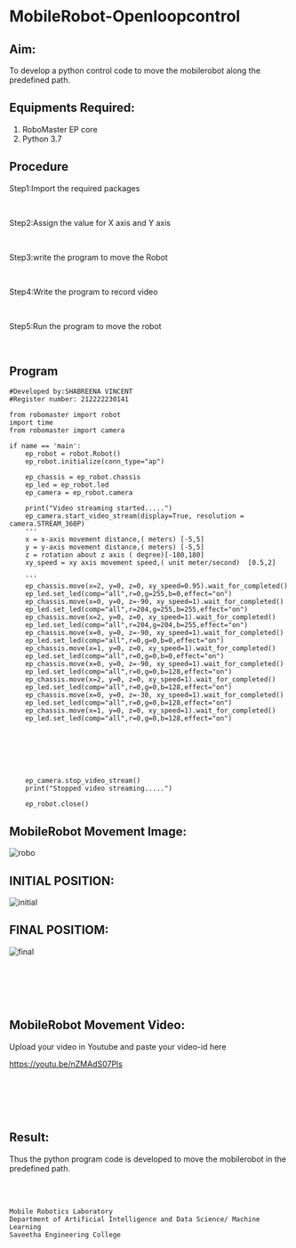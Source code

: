 # MobileRobot-Openloopcontrol
## Aim:

To develop a python control code to move the mobilerobot along the predefined path.

## Equipments Required:
1. RoboMaster EP core
2. Python 3.7

## Procedure

Step1:Import the required packages

<br/>

Step2:Assign the value for X axis and Y axis

<br/>

Step3:write the program to move the Robot

<br/>

Step4:Write the program to record video

<br/>

Step5:Run the program to move the robot

<br/>

## Program
```
#Developed by:SHABREENA VINCENT
#Register number: 212222230141

from robomaster import robot
import time
from robomaster import camera

if name == 'main':
    ep_robot = robot.Robot()
    ep_robot.initialize(conn_type="ap")

    ep_chassis = ep_robot.chassis
    ep_led = ep_robot.led
    ep_camera = ep_robot.camera
          
    print("Video streaming started.....")
    ep_camera.start_video_stream(display=True, resolution = camera.STREAM_360P)
    ''' 
    x = x-axis movement distance,( meters) [-5,5]
    y = y-axis movement distance,( meters) [-5,5] 
    z = rotation about z axis ( degree)[-180,180]
    xy_speed = xy axis movement speed,( unit meter/second)  [0.5,2]

    '''
    ep_chassis.move(x=2, y=0, z=0, xy_speed=0.95).wait_for_completed()
    ep_led.set_led(comp="all",r=0,g=255,b=0,effect="on") 
    ep_chassis.move(x=0, y=0, z=-90, xy_speed=1).wait_for_completed()
    ep_led.set_led(comp="all",r=204,g=255,b=255,effect="on") 
    ep_chassis.move(x=2, y=0, z=0, xy_speed=1).wait_for_completed()
    ep_led.set_led(comp="all",r=204,g=204,b=255,effect="on") 
    ep_chassis.move(x=0, y=0, z=-90, xy_speed=1).wait_for_completed()
    ep_led.set_led(comp="all",r=0,g=0,b=0,effect="on")
    ep_chassis.move(x=1, y=0, z=0, xy_speed=1).wait_for_completed()
    ep_led.set_led(comp="all",r=0,g=0,b=0,effect="on") 
    ep_chassis.move(x=0, y=0, z=-90, xy_speed=1).wait_for_completed() 
    ep_led.set_led(comp="all",r=0,g=0,b=128,effect="on") 
    ep_chassis.move(x=2, y=0, z=0, xy_speed=1).wait_for_completed() 
    ep_led.set_led(comp="all",r=0,g=0,b=128,effect="on")
    ep_chassis.move(x=0, y=0, z=-30, xy_speed=1).wait_for_completed() 
    ep_led.set_led(comp="all",r=0,g=0,b=128,effect="on") 
    ep_chassis.move(x=1, y=0, z=0, xy_speed=1).wait_for_completed() 
    ep_led.set_led(comp="all",r=0,g=0,b=128,effect="on")
    


  
 
 
    
    ep_camera.stop_video_stream()
    print("Stopped video streaming.....")

    ep_robot.close()
```

## MobileRobot Movement Image:

![robo](./img/robomaster.png)

## INITIAL POSITION:

![initial](https://github.com/shabreenavincent/mobilerobot-openloopcontrol/assets/119475721/deda7bd6-cd24-4323-8572-e35d5061b7f5)

## FINAL POSITIOM:

![final](https://github.com/shabreenavincent/mobilerobot-openloopcontrol/assets/119475721/ff5114ad-5ca3-453f-ba99-fdbe89e0bfc0)

<br/>
<br/>
<br/>
<br/>

## MobileRobot Movement Video:

Upload your video in Youtube and paste your video-id here

https://youtu.be/nZMAdS07Pls

<br/>
<br/>
<br/>
<br/>

## Result:
Thus the python program code is developed to move the mobilerobot in the predefined path.


<br/>
<br/>

```
Mobile Robotics Laboratory
Department of Artificial Intelligence and Data Science/ Machine Learning
Saveetha Engineering College
```
